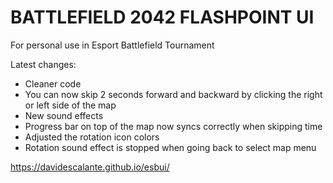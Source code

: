 # BATTLEFIELD 2042 FLASHPOINT UI
For personal use in Esport Battlefield Tournament

Latest changes:
- Cleaner code
- You can now skip 2 seconds forward and backward by clicking the right or left side of the map
- New sound effects
- Progress bar on top of the map now syncs correctly when skipping time
- Adjusted the rotation icon colors
- Rotation sound effect is stopped when going back to select map menu

https://davidescalante.github.io/esbui/
